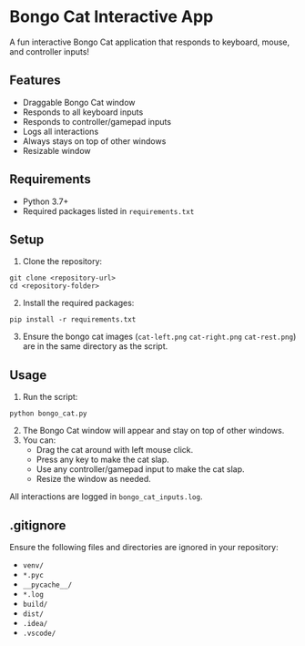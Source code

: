 # Bongo Cat Interactive App

A fun interactive Bongo Cat application that responds to keyboard, mouse, and controller inputs!

## Features
- Draggable Bongo Cat window
- Responds to all keyboard inputs
- Responds to controller/gamepad inputs
- Logs all interactions
- Always stays on top of other windows
- Resizable window

## Requirements
- Python 3.7+
- Required packages listed in `requirements.txt`

## Setup
1. Clone the repository:
```
git clone <repository-url>
cd <repository-folder>
```

2. Install the required packages:
```
pip install -r requirements.txt
```

3. Ensure the bongo cat images (`cat-left.png` ` cat-right.png ` `cat-rest.png`) are in the same directory as the script.

## Usage
1. Run the script:
```
python bongo_cat.py
```

2. The Bongo Cat window will appear and stay on top of other windows.
3. You can:
   - Drag the cat around with left mouse click.
   - Press any key to make the cat slap.
   - Use any controller/gamepad input to make the cat slap.
   - Resize the window as needed.

All interactions are logged in `bongo_cat_inputs.log`.

## .gitignore
Ensure the following files and directories are ignored in your repository:
- `venv/`
- `*.pyc`
- `__pycache__/`
- `*.log`
- `build/`
- `dist/`
- `.idea/`
- `.vscode/`
